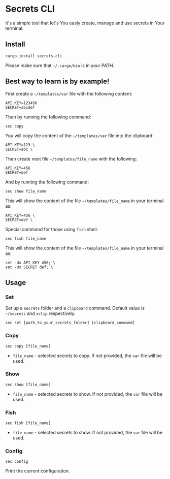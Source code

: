 # Secrets CLI

It's a simple tool that let's You easly create, manage and use secrets in Your terminal.

## Install

```
cargo install secrets-cli
```

Please make sure that `~/.cargo/bin` is in your PATH.

## Best way to learn is by example!

First create a `~/templates/var` file with the following content:

```
API_KEY=123456
SECRET=abcdef
```

Then by running the following command:

```
sec copy
```

You will copy the content of the `~/templates/var` file into the clipboard:

```
API_KEY=123 \
SECRET=abc \
```

Then create next file `~/templates/file_name` with the following:

```
API_KEY=456
SECRET=def
```

And by running the following command:

```
sec show file_name
```

This will show the content of the file `~/templates/file_name` in your terminal as:

```
API_KEY=456 \
SECRET=def \
```

Special command for those using `fish` shell:

```
sec fish file_name
```

This will show the content of the file `~/templates/file_name` in your terminal as:

```
set -Ux API_KEY 456; \
set -Ux SECRET def; \
```

## Usage

### Set

Set up a `secrets` folder and a `clipboard` command. Default value is `~/secrets` and `xclip` respectively.

```
sec set [path_to_your_secrets_folder] [clipboard_command]
```

### Copy

```
sec copy [file_name]
```

- `file_name` - selected secrets to copy. If not provided, the `var` file will be used.

### Show

```
sec show [file_name]
```

- `file_name` - selected secrets to show. If not provided, the `var` file will be used.

### Fish

```
sec fish [file_name]
```

- `file_name` - selected secrets to show. If not provided, the `var` file will be used.

### Config

```
sec config
```

Print the current configuration.
